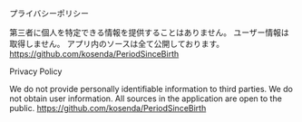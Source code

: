 プライバシーポリシー

第三者に個人を特定できる情報を提供することはありません。
ユーザー情報は取得しません。
アプリ内のソースは全て公開しております。 
https://github.com/kosenda/PeriodSinceBirth



Privacy Policy

We do not provide personally identifiable information to third parties.
We do not obtain user information.
All sources in the application are open to the public. 
https://github.com/kosenda/PeriodSinceBirth
